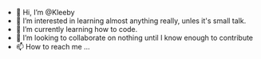 - 👋 Hi, I’m @Kleeby
- 👀 I’m interested in learning almost anything really, unles it's small talk.
- 🌱 I’m currently learning how to code.
- 💞️ I’m looking to collaborate on nothing until I know enough to contribute
- 📫 How to reach me ...

<!---
Kleeby/Kleeby is a ✨ special ✨ repository because its `README.md` (this file) appears on your GitHub profile.
You can click the Preview link to take a look at your changes.
--->

